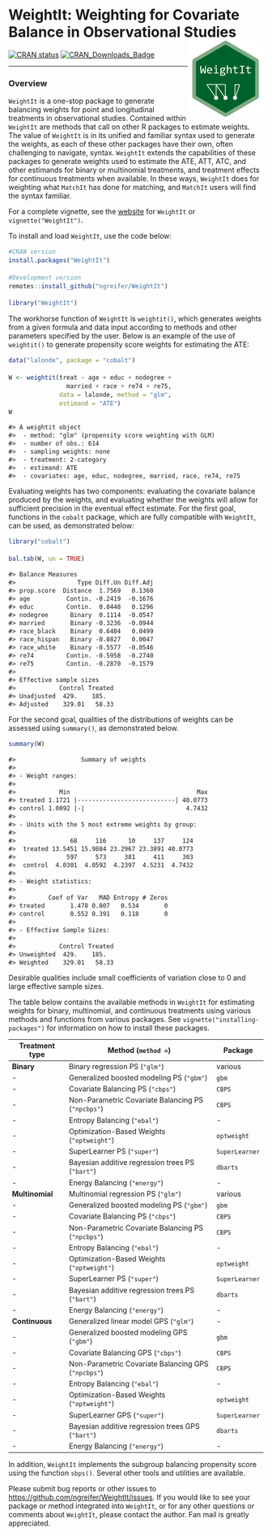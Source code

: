 
<!-- README.md is generated from README.Rmd. Please edit that file -->

# WeightIt: Weighting for Covariate Balance in Observational Studies <img src="man/figures/logo.png" align="right" width="150"/>

<!-- badges: start -->

[![CRAN
status](https://www.r-pkg.org/badges/version/WeightIt?color=00622B)](https://CRAN.R-project.org/package=WeightIt)
[![CRAN_Downloads_Badge](https://cranlogs.r-pkg.org/badges/WeightIt?color=00622B)](https://cran.r-project.org/package=WeightIt)
<!-- badges: end -->

------------------------------------------------------------------------

### Overview

`WeightIt` is a one-stop package to generate balancing weights for point
and longitudinal treatments in observational studies. Contained within
`WeightIt` are methods that call on other R packages to estimate
weights. The value of `WeightIt` is in its unified and familiar syntax
used to generate the weights, as each of these other packages have their
own, often challenging to navigate, syntax. `WeightIt` extends the
capabilities of these packages to generate weights used to estimate the
ATE, ATT, ATC, and other estimands for binary or multinomial treatments,
and treatment effects for continuous treatments when available. In these
ways, `WeightIt` does for weighting what `MatchIt` has done for
matching, and `MatchIt` users will find the syntax familiar.

For a complete vignette, see the
[website](https://ngreifer.github.io/WeightIt/articles/WeightIt.html)
for `WeightIt` or `vignette("WeightIt")`.

To install and load `WeightIt`, use the code below:

``` r
#CRAN version
install.packages("WeightIt")

#Development version
remotes::install_github("ngreifer/WeightIt")

library("WeightIt")
```

The workhorse function of `WeightIt` is `weightit()`, which generates
weights from a given formula and data input according to methods and
other parameters specified by the user. Below is an example of the use
of `weightit()` to generate propensity score weights for estimating the
ATE:

``` r
data("lalonde", package = "cobalt")

W <- weightit(treat ~ age + educ + nodegree + 
                married + race + re74 + re75, 
              data = lalonde, method = "glm", 
              estimand = "ATE")
W
```

    #> A weightit object
    #>  - method: "glm" (propensity score weighting with GLM)
    #>  - number of obs.: 614
    #>  - sampling weights: none
    #>  - treatment: 2-category
    #>  - estimand: ATE
    #>  - covariates: age, educ, nodegree, married, race, re74, re75

Evaluating weights has two components: evaluating the covariate balance
produced by the weights, and evaluating whether the weights will allow
for sufficient precision in the eventual effect estimate. For the first
goal, functions in the `cobalt` package, which are fully compatible with
`WeightIt`, can be used, as demonstrated below:

``` r
library("cobalt")

bal.tab(W, un = TRUE)
```

    #> Balance Measures
    #>                 Type Diff.Un Diff.Adj
    #> prop.score  Distance  1.7569   0.1360
    #> age          Contin. -0.2419  -0.1676
    #> educ         Contin.  0.0448   0.1296
    #> nodegree      Binary  0.1114  -0.0547
    #> married       Binary -0.3236  -0.0944
    #> race_black    Binary  0.6404   0.0499
    #> race_hispan   Binary -0.0827   0.0047
    #> race_white    Binary -0.5577  -0.0546
    #> re74         Contin. -0.5958  -0.2740
    #> re75         Contin. -0.2870  -0.1579
    #> 
    #> Effective sample sizes
    #>            Control Treated
    #> Unadjusted  429.    185.  
    #> Adjusted    329.01   58.33

For the second goal, qualities of the distributions of weights can be
assessed using `summary()`, as demonstrated below.

``` r
summary(W)
```

    #>                  Summary of weights
    #> 
    #> - Weight ranges:
    #> 
    #>            Min                                   Max
    #> treated 1.1721 |---------------------------| 40.0773
    #> control 1.0092 |-|                            4.7432
    #> 
    #> - Units with the 5 most extreme weights by group:
    #>                                                 
    #>               68     116      10     137     124
    #>  treated 13.5451 15.9884 23.2967 23.3891 40.0773
    #>              597     573     381     411     303
    #>  control  4.0301  4.0592  4.2397  4.5231  4.7432
    #> 
    #> - Weight statistics:
    #> 
    #>         Coef of Var   MAD Entropy # Zeros
    #> treated       1.478 0.807   0.534       0
    #> control       0.552 0.391   0.118       0
    #> 
    #> - Effective Sample Sizes:
    #> 
    #>            Control Treated
    #> Unweighted  429.    185.  
    #> Weighted    329.01   58.33

Desirable qualities include small coefficients of variation close to 0
and large effective sample sizes.

The table below contains the available methods in `WeightIt` for
estimating weights for binary, multinomial, and continuous treatments
using various methods and functions from various packages. See
`vignette("installing-packages")` for information on how to install
these packages.

| Treatment type  | Method (`method =`)                                 | Package        |
|-----------------|-----------------------------------------------------|----------------|
| **Binary**      | Binary regression PS (`"glm"`)                      | various        |
| \-              | Generalized boosted modeling PS (`"gbm"`)           | `gbm`          |
| \-              | Covariate Balancing PS (`"cbps"`)                   | `CBPS`         |
| \-              | Non-Parametric Covariate Balancing PS (`"npcbps"`)  | `CBPS`         |
| \-              | Entropy Balancing (`"ebal"`)                        | \-             |
| \-              | Optimization-Based Weights (`"optweight"`)          | `optweight`    |
| \-              | SuperLearner PS (`"super"`)                         | `SuperLearner` |
| \-              | Bayesian additive regression trees PS (`"bart"`)    | `dbarts`       |
| \-              | Energy Balancing (`"energy"`)                       | \-             |
| **Multinomial** | Multinomial regression PS (`"glm"`)                 | various        |
| \-              | Generalized boosted modeling PS (`"gbm"`)           | `gbm`          |
| \-              | Covariate Balancing PS (`"cbps"`)                   | `CBPS`         |
| \-              | Non-Parametric Covariate Balancing PS (`"npcbps"`)  | `CBPS`         |
| \-              | Entropy Balancing (`"ebal"`)                        | \-             |
| \-              | Optimization-Based Weights (`"optweight"`)          | `optweight`    |
| \-              | SuperLearner PS (`"super"`)                         | `SuperLearner` |
| \-              | Bayesian additive regression trees PS (`"bart"`)    | `dbarts`       |
| \-              | Energy Balancing (`"energy"`)                       | \-             |
| **Continuous**  | Generalized linear model GPS (`"glm"`)              | \-             |
| \-              | Generalized boosted modeling GPS (`"gbm"`)          | `gbm`          |
| \-              | Covariate Balancing GPS (`"cbps"`)                  | `CBPS`         |
| \-              | Non-Parametric Covariate Balancing GPS (`"npcbps"`) | `CBPS`         |
| \-              | Entropy Balancing (`"ebal"`)                        | \-             |
| \-              | Optimization-Based Weights (`"optweight"`)          | `optweight`    |
| \-              | SuperLearner GPS (`"super"`)                        | `SuperLearner` |
| \-              | Bayesian additive regression trees GPS (`"bart"`)   | `dbarts`       |
| \-              | Energy Balancing (`"energy"`)                       | \-             |

In addition, `WeightIt` implements the subgroup balancing propensity
score using the function `sbps()`. Several other tools and utilities are
available.

Please submit bug reports or other issues to
<https://github.com/ngreifer/WeightIt/issues>. If you would like to see
your package or method integrated into `WeightIt`, or for any other
questions or comments about `WeightIt`, please contact the author. Fan
mail is greatly appreciated.
